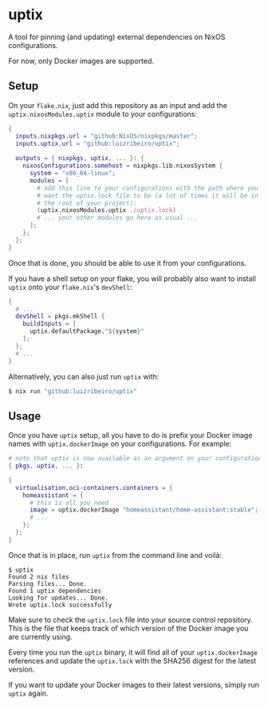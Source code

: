 # uptix

A tool for pinning (and updating) external dependencies on NixOS configurations.

For now, only Docker images are supported.

## Setup

On your `flake.nix`, just add this repository as an input and add the
`uptix.nixosModules.uptix` module to your configurations:

```nix
{
  inputs.nixpkgs.url = "github:NixOS/nixpkgs/master";
  inputs.uptix.url = "github:luizribeiro/uptix";
  
  outputs = { nixpkgs, uptix, ... }: {
    nixosConfigurations.somehost = nixpkgs.lib.nixosSystem {
      system = "x86_64-linux";
      modules = [
        # add this line to your configurations with the path where you will
        # want the uptix.lock file to be (a lot of times it will be in
        # the root of your project):
        (uptix.nixosModules.uptix ./uptix.lock)
        # ... your other modules go here as usual ...
      ];
    };
  };
}
```

Once that is done, you should be able to use it from your configurations.

If you have a shell setup on your flake, you will probably also want to
install `uptix` onto your `flake.nix`'s `devShell`:

```nix
{
  # ...
  devShell = pkgs.mkShell {
    buildInputs = [
      uptix.defaultPackage."${system}"
    ];
  };
  # ...
}
```

Alternatively, you can also just run `uptix` with:

```bash
$ nix run "github:luizribeiro/uptix"
```

## Usage

Once you have `uptix` setup, all you have to do is prefix your Docker image
names with `uptix.dockerImage` on your configurations. For example:

```nix
# note that uptix is now available as an argument on your configuration.
{ pkgs, uptix, ... }:

{
  virtualisation.oci-containers.containers = {
    homeassistant = {
      # this is all you need
      image = uptix.dockerImage "homeassistant/home-assistant:stable";
      # ...
    };
  };
}
```

Once that is in place, run `uptix` from the command line and voilà:

```
$ uptix
Found 2 nix files
Parsing files... Done.
Found 1 uptix dependencies
Looking for updates... Done.
Wrote uptix.lock successfully
```

Make sure to check the `uptix.lock` file into your source control
repository. This is the file that keeps track of which version of the
Docker image you are currently using.

Every time you run the `uptix` binary, it will find all of your
`uptix.dockerImage` references and update the `uptix.lock` with the SHA256
digest for the latest version.

If you want to update your Docker images to their latest versions, simply
run `uptix` again.
